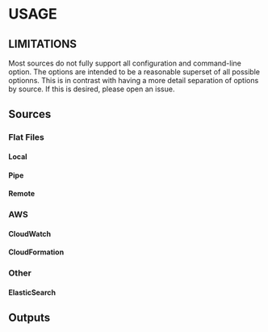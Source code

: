 USAGE
=====

LIMITATIONS
-----------

Most sources do not fully support all configuration and command-line option.
The options are intended to be a reasonable superset of all possible optionns.
This is in contrast with having a more detail separation of options by source.
If this is desired, please open an issue.

## Sources

### Flat Files

#### Local

#### Pipe

#### Remote

### AWS

#### CloudWatch

#### CloudFormation

### Other

#### ElasticSearch


## Outputs
